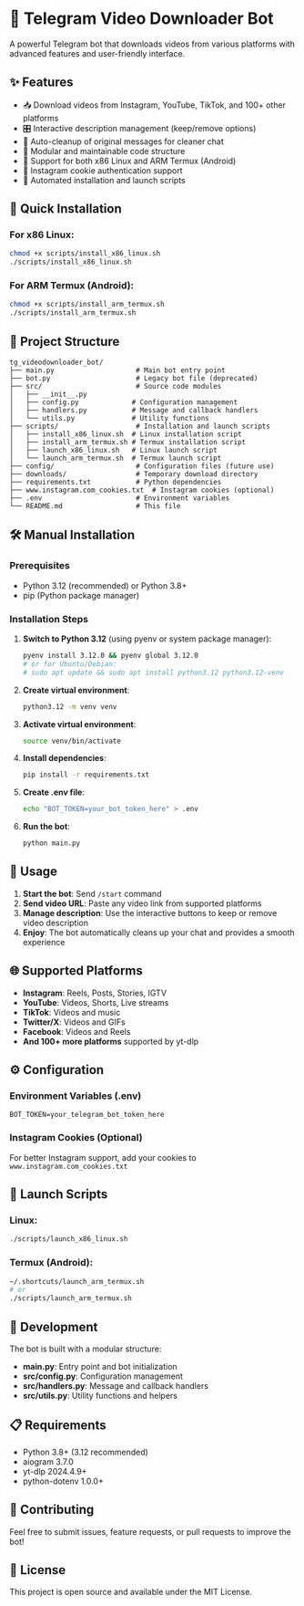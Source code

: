 # 🎥 Telegram Video Downloader Bot

A powerful Telegram bot that downloads videos from various platforms with advanced features and user-friendly interface.

## ✨ Features

- 📥 Download videos from Instagram, YouTube, TikTok, and 100+ other platforms
- 🎛️ Interactive description management (keep/remove options)
- 🧹 Auto-cleanup of original messages for cleaner chat
- 🔧 Modular and maintainable code structure
- 📱 Support for both x86 Linux and ARM Termux (Android)
- 🍪 Instagram cookie authentication support
- 🚀 Automated installation and launch scripts

## 🚀 Quick Installation

### For x86 Linux:
```bash
chmod +x scripts/install_x86_linux.sh
./scripts/install_x86_linux.sh
```

### For ARM Termux (Android):
```bash
chmod +x scripts/install_arm_termux.sh
./scripts/install_arm_termux.sh
```

## 📁 Project Structure

```
tg_videodownloader_bot/
├── main.py                    # Main bot entry point
├── bot.py                     # Legacy bot file (deprecated)
├── src/                       # Source code modules
│   ├── __init__.py
│   ├── config.py             # Configuration management
│   ├── handlers.py           # Message and callback handlers
│   └── utils.py              # Utility functions
├── scripts/                   # Installation and launch scripts
│   ├── install_x86_linux.sh  # Linux installation script
│   ├── install_arm_termux.sh # Termux installation script
│   ├── launch_x86_linux.sh   # Linux launch script
│   └── launch_arm_termux.sh  # Termux launch script
├── config/                    # Configuration files (future use)
├── downloads/                 # Temporary download directory
├── requirements.txt           # Python dependencies
├── www.instagram.com_cookies.txt  # Instagram cookies (optional)
├── .env                       # Environment variables
└── README.md                  # This file
```

## 🛠️ Manual Installation

### Prerequisites
- Python 3.12 (recommended) or Python 3.8+
- pip (Python package manager)

### Installation Steps
1. **Switch to Python 3.12** (using pyenv or system package manager):
   ```bash
   pyenv install 3.12.0 && pyenv global 3.12.0
   # or for Ubuntu/Debian:
   # sudo apt update && sudo apt install python3.12 python3.12-venv
   ```

2. **Create virtual environment**:
   ```bash
   python3.12 -m venv venv
   ```

3. **Activate virtual environment**:
   ```bash
   source venv/bin/activate
   ```

4. **Install dependencies**:
   ```bash
   pip install -r requirements.txt
   ```

5. **Create .env file**:
   ```bash
   echo "BOT_TOKEN=your_bot_token_here" > .env
   ```

6. **Run the bot**:
   ```bash
   python main.py
   ```

## 🎯 Usage

1. **Start the bot**: Send `/start` command
2. **Send video URL**: Paste any video link from supported platforms
3. **Manage description**: Use the interactive buttons to keep or remove video description
4. **Enjoy**: The bot automatically cleans up your chat and provides a smooth experience

## 🌐 Supported Platforms

- **Instagram**: Reels, Posts, Stories, IGTV
- **YouTube**: Videos, Shorts, Live streams
- **TikTok**: Videos and music
- **Twitter/X**: Videos and GIFs
- **Facebook**: Videos and Reels
- **And 100+ more platforms** supported by yt-dlp

## ⚙️ Configuration

### Environment Variables (.env)
```env
BOT_TOKEN=your_telegram_bot_token_here
```

### Instagram Cookies (Optional)
For better Instagram support, add your cookies to `www.instagram.com_cookies.txt`

## 🚀 Launch Scripts

### Linux:
```bash
./scripts/launch_x86_linux.sh
```

### Termux (Android):
```bash
~/.shortcuts/launch_arm_termux.sh
# or
./scripts/launch_arm_termux.sh
```

## 🔧 Development

The bot is built with a modular structure:
- **main.py**: Entry point and bot initialization
- **src/config.py**: Configuration management
- **src/handlers.py**: Message and callback handlers
- **src/utils.py**: Utility functions and helpers

## 📋 Requirements

- Python 3.8+ (3.12 recommended)
- aiogram 3.7.0
- yt-dlp 2024.4.9+
- python-dotenv 1.0.0+

## 🤝 Contributing

Feel free to submit issues, feature requests, or pull requests to improve the bot!

## 📄 License

This project is open source and available under the MIT License.
